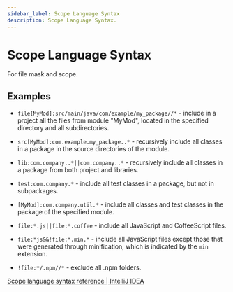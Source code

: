 ```yaml
---
sidebar_label: Scope Language Syntax
description: Scope Language Syntax.
---
```


# Scope Language Syntax

For file mask and scope.

## Examples

*   `file[MyMod]:src/main/java/com/example/my_package//*` - include in a project all the files from module "MyMod", located in the specified directory and all subdirectories.

*   `src[MyMod]:com.example.my_package..*` - recursively include all classes in a package in the source directories of the module.

*   `lib:com.company..*||com.company..*` - recursively include all classes in a package from both project and libraries.

*   `test:com.company.*` - include all test classes in a package, but not in subpackages.

*   `[MyMod]:com.company.util.*` - include all classes and test classes in the package of the specified module.

*   `file:*.js||file:*.coffee` - include all JavaScript and CoffeeScript files.

*   `file:*js&&!file:*.min.*` - include all JavaScript files except those that were generated through minification, which is indicated by the `min` extension.

*   `!file:*/.npm//*` - exclude all .npm folders.

[Scope language syntax reference | IntelliJ IDEA](https://www.jetbrains.com/help/idea/scope-language-syntax-reference.html#examples)
